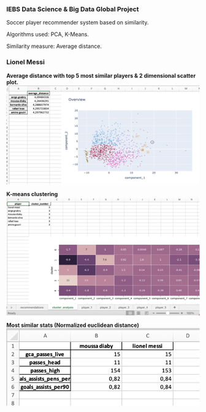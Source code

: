 ### IEBS Data Science & Big Data Global Project

Soccer player recommender system based on similarity.

Algorithms used: PCA, K-Means.

Similarity measure: Average distance.

<h3>Lionel Messi</h3>

**Average distance with top 5 most similar players & 2 dimensional scatter plot.**
<img src="https://github.com/adkr38/soccer_player_recommender_system_iebs/blob/master/examples/Distance.png">

**K-means clustering**
<img src="https://github.com/adkr38/soccer_player_recommender_system_iebs/blob/master/examples/Cluster.png">

**Most similar stats (Normalized euclidean distance)**
<img src="https://github.com/adkr38/soccer_player_recommender_system_iebs/blob/master/examples/Normalized_Stats.png">

